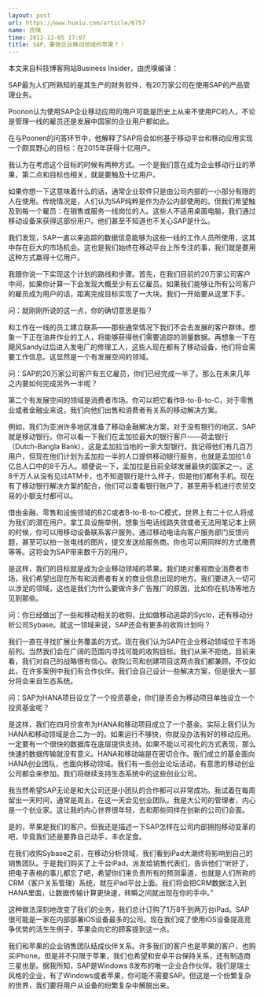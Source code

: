 ```yaml
---
layout: post
url: https://www.huxiu.com/article/6757
name: 虎嗅
time: 2012-12-05 17:07
title: SAP，要做企业移动领域的苹果？！
---
```

本文来自科技博客网站Business Insider，由虎嗅编译：

SAP最为人们所熟知的是其生产的财务软件，有20万家公司在使用SAP的产品管理业务。

Poonon认为使用SAP企业移动应用的用户可能是历史上从来不使用PC的人，不论是管理一线的雇员还是发展中国家的企业用户都如此。

在与Poonen的问答环节中，他解释了SAP将会如何基于移动平台和移动应用实现一个颇具野心的目标：在2015年获得十亿用户。

我认为在考虑这个目标的时候有两种方式。一个是我们意在成为企业移动行业的苹果，第二点和目标也相关，就是要触及十亿用户。

如果你想一下这意味着什么的话，通常企业软件只是由公司内部的一小部分有限的人在使用。传统情况是，人们认为SAP纯粹是作为办公内部使用的。但我们希望触及到每一个雇员：在销售或服务一线岗位的人。这些人不适用桌面电脑，我们通过移动设备来获得这部份用户。他们甚至不知道也不关心SAP是什么。

我们发现，SAP一直以来追踪的数据信息能够为这些一线的工作人员所使用，这其中存在巨大的市场机会。这也是我们始终在移动平台上所专注的事，我们就是要用这种方式赢得十亿用户。

我跟你说一下实现这个计划的路线和步骤。首先，在我们目前的20万家公司客户中间，如果你计算一下会发现大概至少有五亿雇员。如果我们能够让所有公司客户的雇员成为用户的话，距离完成目标实现了一大块。我们一开始要从这里下手。

问：就刚刚所说的这一点，你的确切意思是指？

和工作在一线的员工建立联系——那些通常情况下我们不会去发展的客户群体。想象一下正在油井作业的工人，将能够获得他们需要追踪的测量数据。再想象一下在飓风Sandy过后进入发电厂的修理工人，这些人现在都有了移动设备，他们将会需要工作信息。这显然是一个有发展空间的领域。

问：SAP的20万家公司客户有五亿雇员，你们已经完成一半了。那么在未来几年之内要如何完成另外一半呢？

第二个有发展空间的领域是消费者市场。你可以把它看作B-to-B-to-C，对于零售业或者金融业来说，我们向他们出售和消费者有关系的移动解决方案。

例如，我们为亚洲许多地区准备了移动金融解决方案，对于没有银行的地区，SAP就是移动银行。你可以看一下我们在孟加拉最大的银行客户——荷孟银行（Dutch-Bangla Bank），这是孟加拉当地的一家大型银行。我记得他们有几百万用户，但现在他们计划为孟加拉一半的人口提供移动银行服务，也就是孟加拉1.6亿总人口中的8千万人。顺便说一下，孟加拉是目前全球发展最快的国家之一。这8千万人从没有见过ATM卡，也不知道银行是什么样子，但是他们都有手机。现在有了移动银行解决方案的配合，他们可以查看银行账户了，甚至用手机进行农贸交易的小额支付都可以。

借由金融、零售和设施领域的B2C或者B-to-B-to-C模式，世界上有二十亿人将成为我们的潜在用户。拿工具设施举例，想象当电话线路失效或者无法用笔记本上网的时候，你可以用移动设备联系客户服务。通过移动电话向客户服务部门反馈问题，甚至可以拍一张电线的图片，提交发送给服务商。你也可以用同样的方式缴费等等。这将会为SAP带来数千万的用户。

是这样，我们的目标就是成为企业移动领域的苹果。我们绝对重视商业消费者市场，我们希望出现在所有和消费者有关的商业信息出现的地方。我们要进入一切可以涉足的领域，这也是我们为什么要做许多广告推广的原因，比如你在机场等地方见到那些。

问：你已经做出了一些和移动相关的收购，比如做移动追踪的Syclo，还有移动分析公司Sybase。就这一领域来说，SAP还会有更多的收购计划吗？

我们一直在寻找扩展业务覆盖的方式。现在我们认为SAP在企业移动领域位于市场前列。当然我们会在广阔的范围内寻找可能的收购目标。我们从来不拒绝，目前来看，我们对自己的战略很有信心。收购公司和创建项目这两点我们都兼顾。不仅如此，在许多案例中我们有合作伙伴。我们会自己设计一些解决方案，但是很大一部分将会来自生态系统。

问：SAP为HANA项目设立了一个投资基金，你们是否会为移动项目单独设立一个投资基金呢？

是这样，我们在四月份宣布为HANA和移动项目成立了一个基金。实际上我们认为HANA和移动领域是合二为一的。如果运行不够快，你就没办法有好的移动应用。一定要有一个很快的数据库在底层提供支持。如果不能以可视化的方式表现，那么快速的数据传输就没有意义。HANA和移动端是在密切合作。我们成立的基金面向HANA创业团队，也面向移动领域。我们有一些创业论坛活动，有意思的移动创业公司都会来参加。我们将继续支持生态系统中的这些创业公司。

我当然希望SAP无论是和大公司还是小团队的合作都可以非常成功。我试着在每周留出一天时间，通常是周五，在这一天会见创业团队。我是大公司的管理者，内心是一个创业家。这让我的内心世界很年轻，去和那些同样在创新的公司们会面。

是的，苹果是我们的客户。但我还是描述一下SAP怎样在公司内部拥抱移动变革的吧，毕竟我们还是要靠自己动手，丰衣足食。

在我们收购Sybase之前，在移动分析领域，我们看到iPad大潮终将影响到自己的销售团队。于是我们购买了上千台iPad，派发给销售代表们，告诉他们“听好了，把电子表格的事儿都忘了吧，希望你们来负责所有的预测渠道，也就是人们所称的CRM（客户关系管理）系统，就在iPad平台上面。我们将会把CRM数据注入到HANA里面，让数据传输计算更快速，转瞬之间就出现在你的手中。”

这种做法深刻地改变了我们的业务，我们总计订购了1万8千到两万台iPad。SAP很可能是一家在内部部署iOS设备最多的公司。现在我们成了使用iOS设备提高竞争优势的活生生例子，苹果会向它的顾客提到这一点。

我们和苹果的企业销售团队结成伙伴关系。许多我们的客户也是苹果的客户，也购买iPhone。但是并不只限于苹果，我们也希望和安卓平台保持关系，还有制造商三星也是。据我所知，SAP是Windows 8发布的唯一企业合作伙伴。我们是瑞士风格的企业，有了Windows或者苹果，你可能不需要SAP。但这是一个纷繁复杂的世界，我们要将用户从设备的纷繁复杂中解脱出来。

